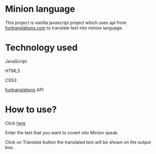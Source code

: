 # Minion language 
This project is vanilla javascript project which uses api from [funtranslations.com](https://funtranslations.com/) to translate text into minion language.

# Technology used
JavaScript

HTML5

CSS3

[funtranslations](https://funtranslations.com/api/) API

# How to use?
Click [here](https://minion-speak-language.netlify.app/)

Enter the text that you want to covert into Minion speak

Click on Translate button the translated text will be shown on the output box.

